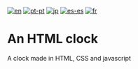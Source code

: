 [![en](https://img.shields.io/badge/lang-en-darkgreen.svg)](https://github.com/staxhinho/Clock/blob/main/README.md)
[![pt-pt](https://img.shields.io/badge/lang-pt--pt-darkgreen.svg)](https://github.com/staxhinho/Clock/blob/main/README/README.pt-pt.md)
[![jp](https://img.shields.io/badge/lang-jp-darkgreen.svg)](https://github.com/staxhinho/Clock/blob/main/README/README.jp-jp.md)
[![es-es](https://img.shields.io/badge/lang-es--es-darkgreen.svg)](https://github.com/staxhinho/Clock/blob/main/README/README.es-es.md)
[![fr](https://img.shields.io/badge/lang-fr-darkgreen.svg)](https://github.com/staxhinho/Clock/blob/main/README/README.fr-fr.md)

# An HTML clock
A clock made in HTML, CSS and javascript